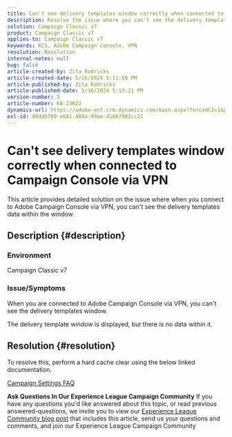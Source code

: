 ```yaml
---
title: Can't see delivery templates window correctly when connected to Campaign Console via VPN
description: Resolve the issue where you can't see the delivery templates window when connected to Campaign Console via VPN. You should perform a hard cache.
solution: Campaign Classic v7
product: Campaign Classic v7
applies-to: Campaign Classic v7
keywords: KCS, Adobe Campaign Console, VPN
resolution: Resolution
internal-notes: null
bug: false
article-created-by: Zita Rodricks
article-created-date: 5/16/2024 5:11:50 PM
article-published-by: Zita Rodricks
article-published-date: 5/16/2024 5:13:21 PM
version-number: 3
article-number: KA-23622
dynamics-url: https://adobe-ent.crm.dynamics.com/main.aspx?forceUCI=1&pagetype=entityrecord&etn=knowledgearticle&id=2c7f6a5e-a713-ef11-9f89-6045bd0298d4
exl-id: 40ddb709-eb81-489a-99ae-d1b67902cc21
---
```

# Can't see delivery templates window correctly when connected to Campaign Console via VPN


This article provides detailed solution on the issue where when you connect to Adobe Campaign Console via VPN, you can't see the delivery templates data within the window.

## Description {#description}


### <b>Environment</b>

Campaign Classic v7

### <b>Issue/Symptoms</b>

When you are connected to Adobe Campaign Console via VPN, you can't see the delivery templates window.

The delivery template window is displayed, but there is no data within it.


## Resolution {#resolution}


To resolve this, perform a hard cache clear using the below linked documentation.

[Campaign Settings FAQ](https://experienceleague.adobe.com/docs/campaign-classic/using/getting-started/starting-with-adobe-campaign/faq/faq-campaign-config.html?lang=en#perform-hard-cache-clear)


<b>Ask Questions In Our Experience League Campaign Community</b>
If you have any questions you'd like answered about this topic, or read previous answered-questions, we invite you to view our [Experience League Community blog post](https://experienceleaguecommunities.adobe.com/t5/adobe-campaign-classic-blogs/introducing-top-kcs-articles-curated-for-your-troubleshooting/bc-p/672426#M132 "Follow link") that includes this article, send us your questions and comments, and join our Experience League Campaign Community
